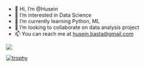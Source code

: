 - 👋 Hi, I’m @Husein
- 👀 I’m interested in Data Science
- 🌱 I’m currently learning Python, ML
- 💞️ I’m looking to collaborate on data analysis project
- 📫 You can reach me at husein.basta@gmail.com

![](https://komarev.com/ghpvc/?username=husein-bastawala&style=for-the-badge)

[![trophy](https://github-profile-trophy.vercel.app/?username=husein-bastawala)](https://github.com/ryo-ma/github-profile-trophy)

<!---
Husein2022/Husein2022 is a ✨ special ✨ repository because its `README.md` (this file) appears on your GitHub profile.
You can click the Preview link to take a look at your changes.
--->
